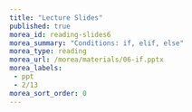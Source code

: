 ```yaml
---
title: "Lecture Slides"
published: true
morea_id: reading-slides6
morea_summary: "Conditions: if, elif, else"
morea_type: reading
morea_url: /morea/materials/06-if.pptx
morea_labels:
 - ppt
 - 2/13
morea_sort_order: 0
---
```

